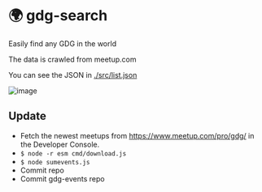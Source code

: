 # 🌍 gdg-search

Easily find any GDG in the world

The data is crawled from meetup.com

You can see the JSON in [./src/list.json](https://github.com/kevinsimper/gdg-search/blob/master/src/list.json)

![image](https://user-images.githubusercontent.com/1126497/56774851-b043e000-67c4-11e9-840c-d1c90ea88ed1.png)

## Update

- Fetch the newest meetups from https://www.meetup.com/pro/gdg/ in the Developer Console.
- `$ node -r esm cmd/download.js`
- `$ node sumevents.js`
- Commit repo
- Commit gdg-events repo

